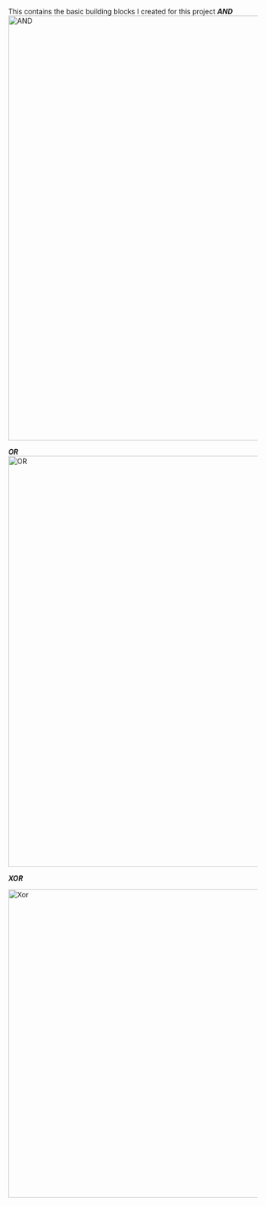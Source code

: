 This contains the basic building blocks I created for this project
***AND***
<img width="857" alt="AND" src="https://github.com/user-attachments/assets/5c4b36ca-ed11-4e2f-ba8c-107a977fa690" />


***OR***
<img width="829" alt="OR" src="https://github.com/user-attachments/assets/25790d8a-0f3b-4d29-8230-336193bf2cf7" />


***XOR***

<img width="622" alt="Xor" src="https://github.com/user-attachments/assets/779bb3e1-f207-469d-b5af-fe0d4bfb90ba" />
